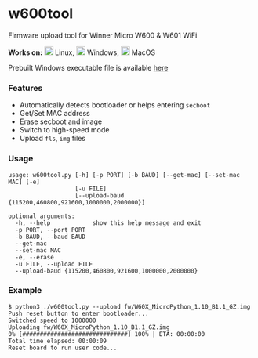 # w600tool
Firmware upload tool for Winner Micro W600 & W601 WiFi

**Works on:** 
<img src="https://cdn.rawgit.com/simple-icons/simple-icons/develop/icons/linux.svg" width="18" height="18" /> Linux,
<img src="https://cdn.rawgit.com/simple-icons/simple-icons/develop/icons/windows.svg" width="18" height="18" /> Windows,
<img src="https://cdn.rawgit.com/simple-icons/simple-icons/develop/icons/apple.svg" width="18" height="18" /> MacOS

Prebuilt Windows executable file is available [here](https://github.com/vshymanskyy/w600tool/releases/latest)

### Features
- Automatically detects bootloader or helps entering `secboot`
- Get/Set MAC address
- Erase secboot and image
- Switch to high-speed mode
- Upload `fls`, `img` files

### Usage
```log
usage: w600tool.py [-h] [-p PORT] [-b BAUD] [--get-mac] [--set-mac MAC] [-e]
                   [-u FILE]
                   [--upload-baud {115200,460800,921600,1000000,2000000}]

optional arguments:
  -h, --help            show this help message and exit
  -p PORT, --port PORT
  -b BAUD, --baud BAUD
  --get-mac
  --set-mac MAC
  -e, --erase
  -u FILE, --upload FILE
  --upload-baud {115200,460800,921600,1000000,2000000}
```

### Example
```log
$ python3 ./w600tool.py --upload fw/W60X_MicroPython_1.10_B1.1_GZ.img
Push reset button to enter bootloader...
Switched speed to 1000000
Uploading fw/W60X_MicroPython_1.10_B1.1_GZ.img
0% [##############################] 100% | ETA: 00:00:00
Total time elapsed: 00:00:09
Reset board to run user code...
```
